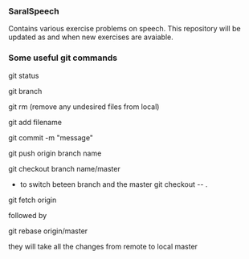 ### SaralSpeech
Contains various exercise problems on speech. This repository will be updated as and when new exercises are avaiable. 

### Some useful git commands 
git status 

git branch

git rm (remove any undesired files from local)

git add filename

git commit -m "message"


git push origin branch name

git checkout branch name/master
- to switch beteen branch and the master
git checkout -- .

git fetch origin 

followed by 

git rebase origin/master

they will take all the changes from remote to local master


